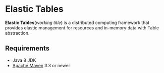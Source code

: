 # Elastic Tables

**Elastic Tables**(*working title*) is a distributed computing framework that provides elastic management for resources and in-memory data with Table abstraction.

## Requirements

* Java 8 JDK
* [Apache Maven](https://maven.apache.org/) 3.3 or newer
